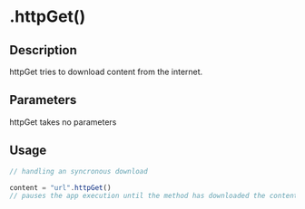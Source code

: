 # .httpGet()

## Description

httpGet tries to download content from the internet.

## Parameters

httpGet takes no parameters

## Usage

```javascript
// handling an syncronous download

content = "url".httpGet()
// pauses the app execution until the method has downloaded the content
```

